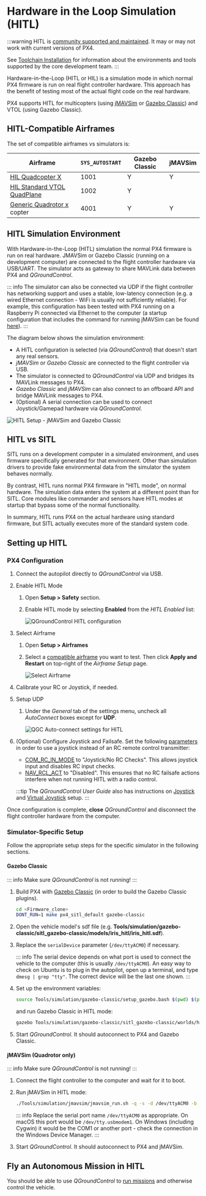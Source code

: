 # Hardware in the Loop Simulation (HITL)

:::warning
HITL is [community supported and maintained](../simulation/community_supported_simulators.md).
It may or may not work with current versions of PX4.

See [Toolchain Installation](../dev_setup/dev_env.md) for information about the environments and tools supported by the core development team.
:::

Hardware-in-the-Loop (HITL or HIL) is a simulation mode in which normal PX4 firmware is run on real flight controller hardware.
This approach has the benefit of testing most of the actual flight code on the real hardware.

PX4 supports HITL for multicopters (using [jMAVSim](../sim_jmavsim/index.md) or [Gazebo Classic](sim_gazebo_classic/index.md)) and VTOL (using Gazebo Classic).

<a id="compatible_airframe"></a>

## HITL-Compatible Airframes

The set of compatible airframes vs simulators is:

| Airframe                                                                                                         | `SYS_AUTOSTART` | Gazebo Classic | jMAVSim |
| ---------------------------------------------------------------------------------------------------------------- | --------------- | -------------- | ------- |
| [HIL Quadcopter X](../airframes/airframe_reference.md#copter_simulation_hil_quadcopter_x)                        | 1001            | Y              | Y       |
| [HIL Standard VTOL QuadPlane](../airframes/airframe_reference.md#vtol_standard_vtol_hil_standard_vtol_quadplane) | 1002            | Y              |
| [Generic Quadrotor x](../airframes/airframe_reference.md#copter_quadrotor_x_generic_quadcopter) copter           | 4001            | Y              | Y       |

<a id="simulation_environment"></a>

## HITL Simulation Environment

With Hardware-in-the-Loop (HITL) simulation the normal PX4 firmware is run on real hardware.
JMAVSim or Gazebo Classic (running on a development computer) are connected to the flight controller hardware via USB/UART.
The simulator acts as gateway to share MAVLink data between PX4 and _QGroundControl_.

::: info
The simulator can also be connected via UDP if the flight controller has networking support and uses a stable, low-latency connection (e.g. a wired Ethernet connection - WiFi is usually not sufficiently reliable).
For example, this configuration has been tested with PX4 running on a Raspberry Pi connected via Ethernet to the computer (a startup configuration that includes the command for running jMAVSim can be found [here](https://github.com/PX4/PX4-Autopilot/blob/main/posix-configs/rpi/px4_hil.config)).
:::

The diagram below shows the simulation environment:

- A HITL configuration is selected (via _QGroundControl_) that doesn't start any real sensors.
- _jMAVSim_ or _Gazebo Classic_ are connected to the flight controller via USB.
- The simulator is connected to _QGroundControl_ via UDP and bridges its MAVLink messages to PX4.
- _Gazebo Classic_ and _jMAVSim_ can also connect to an offboard API and bridge MAVLink messages to PX4.
- (Optional) A serial connection can be used to connect Joystick/Gamepad hardware via _QGroundControl_.

![HITL Setup - jMAVSim and Gazebo Classic](../../assets/simulation/px4_hitl_overview_jmavsim_gazebo.svg)

## HITL vs SITL

SITL runs on a development computer in a simulated environment, and uses firmware specifically generated for that environment.
Other than simulation drivers to provide fake environmental data from the simulator the system behaves normally.

By contrast, HITL runs normal PX4 firmware in "HITL mode", on normal hardware.
The simulation data enters the system at a different point than for SITL.
Core modules like commander and sensors have HITL modes at startup that bypass some of the normal functionality.

In summary, HITL runs PX4 on the actual hardware using standard firmware, but SITL actually executes more of the standard system code.

## Setting up HITL

### PX4 Configuration

1. Connect the autopilot directly to _QGroundControl_ via USB.
1. Enable HITL Mode

   1. Open **Setup > Safety** section.
   1. Enable HITL mode by selecting **Enabled** from the _HITL Enabled_ list:

      ![QGroundControl HITL configuration](../../assets/gcs/qgc_hitl_config.png)

1. Select Airframe

   1. Open **Setup > Airframes**
   1. Select a [compatible airframe](#compatible_airframe) you want to test.
      Then click **Apply and Restart** on top-right of the _Airframe Setup_ page.

      ![Select Airframe](../../assets/gcs/qgc_hil_config.png)

1. Calibrate your RC or Joystick, if needed.
1. Setup UDP

   1. Under the _General_ tab of the settings menu, uncheck all _AutoConnect_ boxes except for **UDP**.

      ![QGC Auto-connect settings for HITL](../../assets/gcs/qgc_hitl_autoconnect.png)

1. (Optional) Configure Joystick and Failsafe.
   Set the following [parameters](../advanced_config/parameters.md) in order to use a joystick instead of an RC remote control transmitter:

   - [COM_RC_IN_MODE](../advanced_config/parameter_reference.md#COM_RC_IN_MODE) to "Joystick/No RC Checks". This allows joystick input and disables RC input checks.
   - [NAV_RCL_ACT](../advanced_config/parameter_reference.md#NAV_RCL_ACT) to "Disabled". This ensures that no RC failsafe actions interfere when not running HITL with a radio control.

   :::tip
   The _QGroundControl User Guide_ also has instructions on [Joystick](https://docs.qgroundcontrol.com/master/en/qgc-user-guide/setup_view/joystick.html) and [Virtual Joystick](https://docs.qgroundcontrol.com/master/en/qgc-user-guide/settings_view/virtual_joystick.html) setup.
   :::

Once configuration is complete, **close** _QGroundControl_ and disconnect the flight controller hardware from the computer.

### Simulator-Specific Setup

Follow the appropriate setup steps for the specific simulator in the following sections.

#### Gazebo Classic

::: info
Make sure _QGroundControl_ is not running!
:::

1. Build PX4 with [Gazebo Classic](../sim_gazebo_classic/index.md) (in order to build the Gazebo Classic plugins).

   ```sh
   cd <Firmware_clone>
   DONT_RUN=1 make px4_sitl_default gazebo-classic
   ```

1. Open the vehicle model's sdf file (e.g. **Tools/simulation/gazebo-classic/sitl_gazebo-classic/models/iris_hitl/iris_hitl.sdf**).
1. Replace the `serialDevice` parameter (`/dev/ttyACM0`) if necessary.

   ::: info
   The serial device depends on what port is used to connect the vehicle to the computer (this is usually `/dev/ttyACM0`).
   An easy way to check on Ubuntu is to plug in the autopilot, open up a terminal, and type `dmesg | grep "tty"`.
   The correct device will be the last one shown.
   :::

1. Set up the environment variables:

   ```sh
   source Tools/simulation/gazebo-classic/setup_gazebo.bash $(pwd) $(pwd)/build/px4_sitl_default
   ```

   and run Gazebo Classic in HITL mode:

   ```sh
   gazebo Tools/simulation/gazebo-classic/sitl_gazebo-classic/worlds/hitl_iris.world
   ```

1. Start _QGroundControl_.
   It should autoconnect to PX4 and Gazebo Classic.

#### jMAVSim (Quadrotor only)

::: info
Make sure _QGroundControl_ is not running!
:::

1. Connect the flight controller to the computer and wait for it to boot.
1. Run jMAVSim in HITL mode:

   ```sh
   ./Tools/simulation/jmavsim/jmavsim_run.sh -q -s -d /dev/ttyACM0 -b 921600 -r 250
   ```

   ::: info
   Replace the serial port name `/dev/ttyACM0` as appropriate.
   On macOS this port would be `/dev/tty.usbmodem1`.
   On Windows (including Cygwin) it would be the COM1 or another port - check the connection in the Windows Device Manager.
   :::

1. Start _QGroundControl_.
   It should autoconnect to PX4 and jMAVSim.

## Fly an Autonomous Mission in HITL

You should be able to use _QGroundControl_ to [run missions](https://docs.qgroundcontrol.com/master/en/qgc-user-guide/fly_view/fly_view.html#missions) and otherwise control the vehicle.

